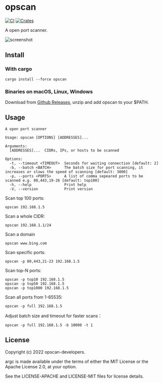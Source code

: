 # opscan

[![CI](https://github.com/sigoden/opscan/actions/workflows/ci.yaml/badge.svg)](https://github.com/sigoden/opscan/actions/workflows/ci.yaml)
[![Crates](https://img.shields.io/crates/v/opscan.svg)](https://crates.io/crates/opscan)

A open port scanner.

![screenshot](https://user-images.githubusercontent.com/4012553/216958502-bc379151-9b9e-49ba-ae8e-585c66daec87.png)

## Install

### With cargo

```
cargo install --force opscan
```

### Binaries on macOS, Linux, Windows

Download from [Github Releases](https://github.com/sigoden/opscan/releases), unzip and add opscan to your $PATH.

## Usage

```
A open port scanner

Usage: opscan [OPTIONS] [ADDRESSES]...

Arguments:
  [ADDRESSES]...  CIDRs, IPs, or hosts to be scanned

Options:
  -t, --timeout <TIMEOUT>  Seconds for waiting connection [default: 2]
  -b, --batch <BATCH>      The batch size for port scanning, it increases or slows the speed of scanning [default: 3000]
  -p, --ports <PORTS>      A list of comma sepeared ports to be scanned e.g. 80,443,19-26 [default: top100]
  -h, --help               Print help
  -V, --version            Print version
```

Scan top 100 ports:
```
opscan 192.168.1.5
```

Scan a whole CIDR:
```
opscan 192.168.1.1/24 
```

Scan a domain
```
opscan www.bing.com
```

Scan specific ports:
```
opscan -p 80,443,21-23 192.168.1.5
```

Scan top-N ports:
```
opscan -p top10 192.168.1.5
opscan -p top50 192.168.1.5
opscan -p top1000 192.168.1.5
```

Scan all ports from 1-65535:
```
opscan -p full 192.168.1.5
```

Adjust batch size and timeout for faster scans：
```
opscan -p full 192.168.1.5 -b 10000 -t 1
```

## License

Copyright (c) 2022 opscan-developers.

argc is made available under the terms of either the MIT License or the Apache License 2.0, at your option.

See the LICENSE-APACHE and LICENSE-MIT files for license details.